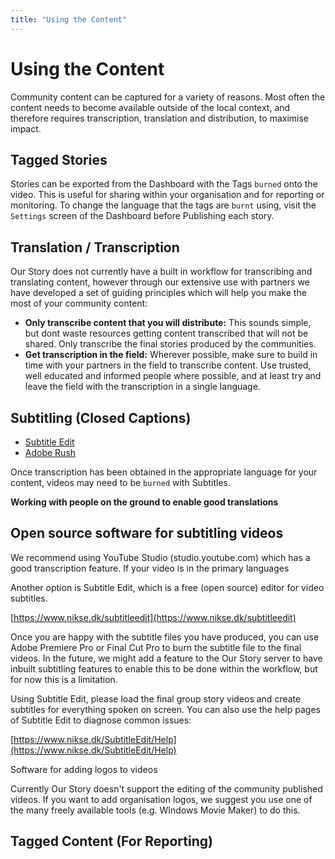 ```yaml
---
title: "Using the Content"
---
```


<ReadTime />

<Steps step="6"/>

# Using the Content

<Leader>

Community content can be captured for a variety of reasons. Most often the content needs to become available outside of the local context, and therefore requires transcription, translation and distribution, to maximise impact.

</Leader>

## Tagged Stories

Stories can be exported from the Dashboard with the Tags `burned` onto the video. This is useful for sharing within your organisation and for reporting or monitoring. To change the language that the tags are `burnt` using, visit the `Settings` screen of the Dashboard before Publishing each story.

## Translation / Transcription

Our Story does not currently have a built in workflow for transcribing and translating content, however through our extensive use with partners we have developed a set of guiding principles which will help you make the most of your community content:

- **Only transcribe content that you will distribute:** This sounds simple, but dont waste resources getting content transcribed that will not be shared. Only transcribe the final stories produced by the communities.
- **Get transcription in the field:** Wherever possible, make sure to build in time with your partners in the field to transcribe content. Use trusted, well educated and informed people where possible, and at least try and leave the field with the transcription in a single language.

## Subtitling (Closed Captions)

<Materials>

- [Subtitle Edit](https://www.nikse.dk/subtitleedit)
- [Adobe Rush](https://www.nikse.dk/subtitleedit)

</Materials>

Once transcription has been obtained in the appropriate language for your content, videos may need to be `burned` with Subtitles.




**Working with people on the ground to enable good translations**


## Open source software for subtitling videos

We recommend using YouTube Studio (studio.youtube.com) which has a good transcription feature. If your video is in the primary languages

Another option is Subtitle Edit, which is a free (open source) editor for video subtitles. 

[https://www.nikse.dk/subtitleedit](https://www.nikse.dk/subtitleedit)

Once you are happy with the subtitle files you have produced, you can use Adobe Premiere Pro or Final Cut Pro to burn the subtitle file to the final videos. In the future, we might add a feature to the Our Story server to have inbuilt subtitling features to enable this to be done within the workflow, but for now this is a limitation. 

Using Subtitle Edit, please load the final group story videos and create subtitles for everything spoken on screen. You can also use the help pages of Subtitle Edit to diagnose common issues: 

[https://www.nikse.dk/SubtitleEdit/Help](https://www.nikse.dk/SubtitleEdit/Help)

Software for adding logos to videos 

Currently Our Story doesn't support the editing of the community published videos. If you want to add organisation logos, we suggest you use one of the many freely available tools (e.g. WIndows Movie Maker) to do this. 



## Tagged Content (For Reporting)